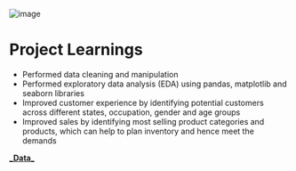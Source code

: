 ![image](https://github.com/user-attachments/assets/c1bcf997-e2cf-4eb3-b875-c6e113c32962)



# Project Learnings
- Performed data cleaning and manipulation
- Performed exploratory data analysis (EDA) using pandas, matplotlib and seaborn libraries
- Improved customer experience by identifying potential customers across different states, occupation, gender and age groups
- Improved sales by identifying most selling product categories and products, which can help to plan inventory and hence meet the demands

[**_Data**_](https://www.google.com/search?sca_esv=6b85669aac26ce9a&sxsrf=ADLYWIIBBl4HTZr9p-komcjUUHllE21ahQ:1729986249972&q=diwali+sales&udm=2&fbs=AEQNm0CFDpRHaDHkXm_YXueHTfHtrgIXUKlluACpCix4T5ZoUYghAAd0kKU2Z0pLe3gRw5RrRlR0GsvNEETjATtvwB89gjvErQWTSkmQ0qEXXS3jtbobQn600eYKi5OH-FksT_QAf45U6iBeQmVBmu79-I_vgfysPlCJOxAe08lQ1i8YjOJyv_TlYJdT4D15-TwvfDdkDsIv-88DWqH0EhDQkIGW0DMd5w&sa=X&ved=2ahUKEwiRiJX_nK2JAxXn4zgGHVj3OtwQtKgLegQIExAB&biw=1536&bih=695&dpr=1.25#vhid=9gc0Cb1HoXLfOM&vssid=mosaic)

